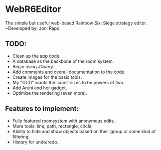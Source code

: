 # WebR6Editor
The simple but useful web-based Rainbow Six: Siege strategy editor.
~Developed by: Joni Rapo

## TODO:
- Clean up the app code.
- A database as the backbone of the room system.
- Begin using JQuery.
- Add comments and overall documentation to the code.
- Create images for the basic tools.
- My "OCD" wants the icons' sizes to be powers of two.
- Add Aruni and her gadget.
- Optimize the rendering (even more).

## Features to implement:
- Fully featured roomsystem with anonymous edits.
- More tools: line, path, rectangle, circle.
- Ability to hide and show objects based on their group or some kind of filtering.
- History for undo/redo.
